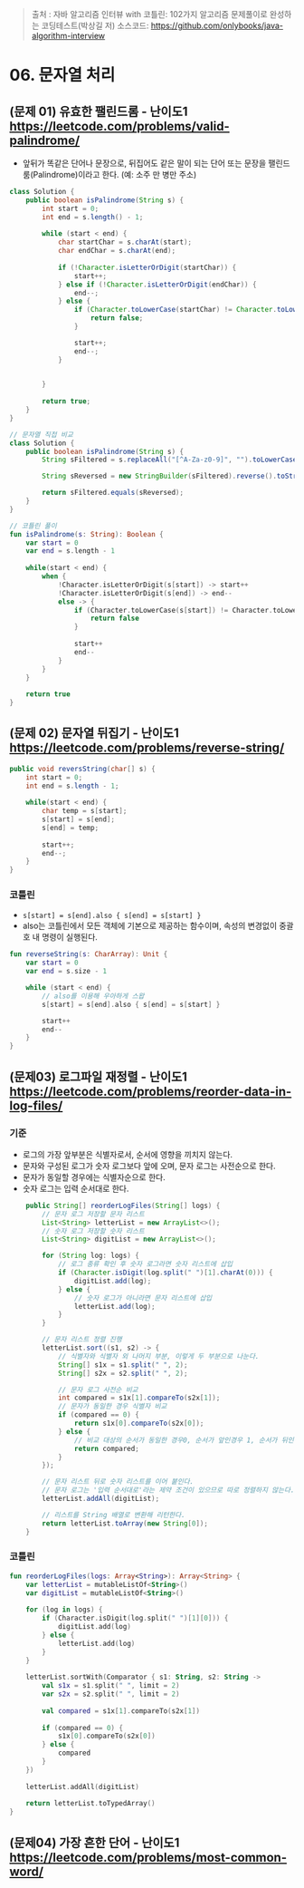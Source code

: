 > 출처 :  자바 알고리즘 인터뷰 with 코틀린: 102가지 알고리즘 문제풀이로 완성하는 코딩테스트(박상길 저)
> 소스코드: https://github.com/onlybooks/java-algorithm-interview

# 06. 문자열 처리

## (문제 01) 유효한 팰린드롬 - 난이도1 https://leetcode.com/problems/valid-palindrome/
- 앞뒤가 똑같은 단어나 문장으로, 뒤집어도 같은 말이 되는 단어 또는 문장을 팰린드룸(Palindrome)이라고 한다. (예: 소주 만 병만 주소)

```java
class Solution {
    public boolean isPalindrome(String s) {
        int start = 0;
        int end = s.length() - 1;
        
        while (start < end) {
            char startChar = s.charAt(start);
            char endChar = s.charAt(end);
            
            if (!Character.isLetterOrDigit(startChar)) {
                start++;
            } else if (!Character.isLetterOrDigit(endChar)) {
                end--;
            } else {
                if (Character.toLowerCase(startChar) != Character.toLowerCase(endChar)) {
                    return false;
                }

                start++;
                end--;
            }

            
        }
        
        return true;
    }
}
``` 
```java
// 문자열 직접 비교
class Solution {
    public boolean isPalindrome(String s) {
        String sFiltered = s.replaceAll("[^A-Za-z0-9]", "").toLowerCase();

        String sReversed = new StringBuilder(sFiltered).reverse().toString();

        return sFiltered.equals(sReversed);
    }
}
```

```kotlin
// 코틀린 풀이
fun isPalindrome(s: String): Boolean {
    var start = 0
    var end = s.length - 1
    
    while(start < end) {
        when {
            !Character.isLetterOrDigit(s[start]) -> start++
            !Character.isLetterOrDigit(s[end]) -> end--
            else -> {
                if (Character.toLowerCase(s[start]) != Character.toLowerCase(s[end])) {
                    return false
                }
                
                start++
                end--
            }
        }
    }
    
    return true
}
```

## (문제 02) 문자열 뒤집기 - 난이도1 https://leetcode.com/problems/reverse-string/
```java
public void reversString(char[] s) {
    int start = 0;
    int end = s.length - 1;
    
    while(start < end) {
        char temp = s[start];
        s[start] = s[end];
        s[end] = temp;
        
        start++;
        end--;
    }
}
```

### 코틀린
- `s[start] = s[end].also { s[end] = s[start] }`
- also는 코틀린에서 모든 객체에 기본으로 제공하는 함수이며, 속성의 변경없이 중괄호 내 명령이 실행된다.

```kotlin
fun reverseString(s: CharArray): Unit {
    var start = 0
    var end = s.size - 1

    while (start < end) {
        // also를 이용해 우아하게 스왑
        s[start] = s[end].also { s[end] = s[start] }

        start++
        end--
    }
}
```

## (문제03) 로그파일 재정렬 - 난이도1 https://leetcode.com/problems/reorder-data-in-log-files/
### 기준
- 로그의 가장 앞부분은 식별자로서, 순서에 영향을 끼치지 않는다.
- 문자와 구성된 로그가 숫자 로그보다 앞에 오며, 문자 로그는 사전순으로 한다.
- 문자가 동일할 경우에는 식별자순으로 한다.
- 숫자 로그는 입력 순서대로 한다.

```java
    public String[] reorderLogFiles(String[] logs) {
        // 문자 로그 저장할 문자 리스트
        List<String> letterList = new ArrayList<>();
        // 숫자 로그 저장할 숫자 리스트
        List<String> digitList = new ArrayList<>();

        for (String log: logs) {
            // 로그 종류 확인 후 숫자 로그라면 숫자 리스트에 삽입
            if (Character.isDigit(log.split(" ")[1].charAt(0))) {
                digitList.add(log);
            } else {
                // 숫자 로그가 아니라면 문자 리스트에 삽입
                letterList.add(log);
            }
        }

        // 문자 리스트 정렬 진행
        letterList.sort((s1, s2) -> {
            // 식별자와 식별자 외 나머지 부분, 이렇게 두 부분으로 나눈다.
            String[] s1x = s1.split(" ", 2);
            String[] s2x = s2.split(" ", 2);

            // 문자 로그 사전순 비교
            int compared = s1x[1].compareTo(s2x[1]);
            // 문자가 동일한 경우 식별자 비교
            if (compared == 0) {
                return s1x[0].compareTo(s2x[0]);
            } else {
                // 비교 대상의 순서가 동일한 경우0, 순서가 앞인경우 1, 순서가 뒤인 경우 -1이 된다.
                return compared;
            }
        });

        // 문자 리스트 뒤로 숫자 리스트를 이어 붙인다.
        // 문자 로그는 '입력 순서대로'라는 제약 조건이 있으므로 따로 정렬하지 않는다.
        letterList.addAll(digitList);

        // 리스트를 String 배열로 변환해 리턴한다.
        return letterList.toArray(new String[0]); 
    }
```

### 코틀린
```kotlin
fun reorderLogFiles(logs: Array<String>): Array<String> {
    var letterList = mutableListOf<String>()
    var digitList = mutableListOf<String>()
    
    for (log in logs) {
        if (Character.isDigit(log.split(" ")[1][0])) {
            digitList.add(log)
        } else {
            letterList.add(log)
        }
    }
    
    letterList.sortWith(Comparator { s1: String, s2: String -> 
        val s1x = s1.split(" ", limit = 2)
        var s2x = s2.split(" ", limit = 2)
        
        val compared = s1x[1].compareTo(s2x[1])
        
        if (compared == 0) {
            s1x[0].compareTo(s2x[0])
        } else {
            compared
        }
    })
    
    letterList.addAll(digitList)
    
    return letterList.toTypedArray()
}
```

## (문제04) 가장 흔한 단어 - 난이도1 https://leetcode.com/problems/most-common-word/
